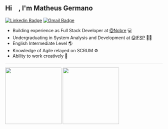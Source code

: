 <h2 align="left">Hi <img src="https://raw.githubusercontent.com/kaueMarques/kaueMarques/master/hi.gif" width="16px" heigth="16px">, I'm Matheus Germano</h2>

[![Linkedin Badge](https://img.shields.io/badge/LinkedIn-0077B5?style=for-the-badge&logo=linkedin&logoColor=white&link=https://www.linkedin.com/in/mgermanodev/)](https://www.linkedin.com/in/mgermanodev/) 
[![Gmail Badge](https://img.shields.io/badge/Gmail-D14836?style=for-the-badge&logo=gmail&logoColor=white&link=mailto:dev.mgermano@gmail.com)](mailto:dev.mgermano@gmail.com)

- Building experience as Full Stack Developer at [@Nobre](http://nobretech.sysnobre.com.br/gruponobre/) 💻
- Undergraduating in System Analysis and Development at [@IFSP](https://portal.cmp.ifsp.edu.br/) 👨‍💻
- English Intermediate Level 🌎
- Knowledge of Agile relayed on SCRUM ⚙
- Ability to work creatively 🧠

<hr>

<div>
  <img height="180em" src="https://github-readme-stats.vercel.app/api?username=matheus-germano&show_icons=true&theme=omni&include_all_commits=true&count_private=true&hide_border=true"/>
  <img height="180em" src="https://github-readme-stats.vercel.app/api/top-langs/?username=matheus-germano&layout=compact&theme=omni&hide_border=true"/>
</div>
